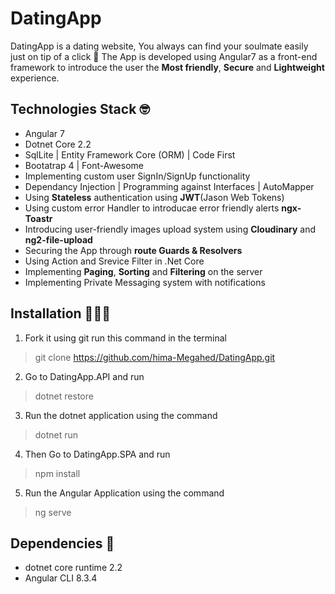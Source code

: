 # DatingApp
DatingApp is a dating website, You always can find your soulmate easily just on tip of a click 👫
The App is developed using Angular7 as a front-end framework to introduce the user the **Most friendly**, **Secure** and **Lightweight** experience. 

## Technologies Stack 🤓
- Angular 7
- Dotnet Core 2.2
- SqlLite | Entity Framework Core (ORM) | Code First
- Bootatrap 4 | Font-Awesome
- Implementing custom user SignIn/SignUp functionality
- Dependancy Injection | Programming against Interfaces | AutoMapper
- Using **Stateless** authentication using **JWT**(Jason Web Tokens)
- Using custom error Handler to introducae error friendly alerts **ngx-Toastr**
- Introducing user-friendly images upload system using **Cloudinary** and **ng2-file-upload**
- Securing the App through **route Guards & Resolvers**
- Using Action and Srevice Filter in .Net Core
- Implementing **Paging**, **Sorting** and **Filtering** on the server
- Implementing Private Messaging system with notifications

## Installation 👨🏼‍💻
1. Fork it using git run this command in the terminal
> git clone https://github.com/hima-Megahed/DatingApp.git
2. Go to DatingApp.API and run
> dotnet restore
3. Run the dotnet application using the command
> dotnet run
4. Then Go to DatingApp.SPA and run
> npm install
5. Run the Angular Application using the command
> ng serve

## Dependencies 📝
- dotnet core runtime 2.2
- Angular CLI 8.3.4
